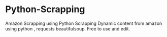 # Python-Scrapping
Amazon Scrapping using Python
Scrapping Dynamic content from amazon using python , requests beautifulsoup.
Free to use and edit.
